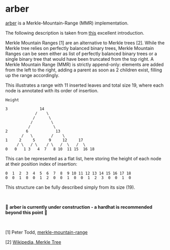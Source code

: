 # arber

[arber](https://en.wikipedia.org/wiki/Gro%C3%9Fer_Arber) is a Merkle-Mountain-Range (MMR) implementation.

The following description is taken from [this](https://github.com/mimblewimble/grin/blob/master/doc/mmr.md) excellent introduction.

Merkle Mountain Ranges [1] are an alternative to Merkle trees [2]. While the
Merkle tree relies on perfectly balanced binary trees, Merkle Mountain Ranges
can be seen either as list of perfectly balanced binary trees or a single binary
tree that would have been truncated from the top right. A Merkle Mountain Range (MMR)
is strictly append-only: elements are added from the left to the right, adding a
parent as soon as 2 children exist, filling up the range accordingly.

This illustrates a range with 11 inserted leaves and total size 19, where each
node is annotated with its order of insertion.

```
Height

3              14
             /    \
            /      \
           /        \
          /          \
2        6            13
       /   \        /    \
1     2     5      9     12     17
     / \   / \    / \   /  \   /  \
0   0   1 3   4  7   8 10  11 15  16 18
```

This can be represented as a flat list, here storing the height of each node at their
position index of insertion:

```
0  1  2  3  4  5  6  7  8  9 10 11 12 13 14 15 16 17 18
0  0  1  0  0  1  2  0  0  1  0  0  1  2  3  0  0  1  0
```

This structure can be fully described simply from its size (19).

<br>

🚧 **arber is currently under construction - a hardhat is recommended beyond this point** 🚧

<br>

[1] Peter Todd, [merkle-mountain-range](https://github.com/opentimestamps/opentimestamps-server/blob/master/doc/merkle-mountain-range.md)

[2] [Wikipedia, Merkle Tree](https://en.wikipedia.org/wiki/Merkle_tree)